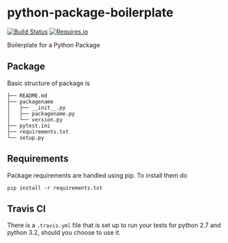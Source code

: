 python-package-boilerplate
==========================

[![Build Status](https://api.travis-ci.org/wkpalan/gaf-utils.png?branch=master)](https://travis-ci.org/wkpalan/gaf-utils)
[![Requires.io](https://requires.io/github/mtchavez/python-package-boilerplate/requirements.svg?branch=master)](https://requires.io/github/mtchavez/python-package-boilerplate/requirements?branch=master)

Boilerplate for a Python Package

## Package

Basic structure of package is

```
├── README.md
├── packagename
│   ├── __init__.py
│   ├── packagename.py
│   └── version.py
├── pytest.ini
├── requirements.txt
└── setup.py
```

## Requirements

Package requirements are handled using pip. To install them do

```
pip install -r requirements.txt
```

## Travis CI

There is a ```.travis.yml``` file that is set up to run your tests for python 2.7
and python 3.2, should you choose to use it.
